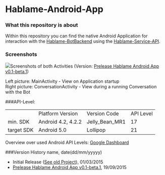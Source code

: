 # Hablame-Android-App

### What this repository is about

Within this repository you can find the native Android Application for interaction with the <a href="https://github.com/TeamChatbot/Hablame-BotBackend" title="Hablame-BotBackend">Hablame-BotBackend</a> using the <a href="https://github.com/TeamChatbot/hablame-service-api" title="Hablame-Service-API">Hablame-Service-API</a>.

### Screenshots
<img src="https://cloud.githubusercontent.com/assets/10924356/9975985/57ef18ce-5ed2-11e5-8ace-32314681ca5c.png">Screenshots of both Activities</img> (Version: <a href="https://github.com/TeamChatbot/Hablame-Android-App/releases/tag/v0.1-beta.1">Prelease Hablame Android App v0.1-beta.1</a>)

Left picture: MainActivity - View on Application startup <br >
Right picture: ConversationActivity - View during a running Conversation with the Bot

###API-Level:
<table>
    <tr>
        <td>
        </td>
        <td>
          Platform Version
        </td>
        <td>
          Version Code
        </td>
        <td>
          API Level
        </td>
    </tr>
        <tr>
        <td>
        min. SDK
        </td>
        <td>
          Android 4.2, 4.2.2
        </td>
        <td>
          Jelly_Bean_MR1
        </td>
        <td>
          17
        </td>
    </tr>
        </tr>
        <tr>
        <td>
        target SDK
        </td>
        <td>
          Android 5.0
        </td>
        <td>
          Lollipop
        </td>
        <td>
          21
        </td>
    </tr>
</table>

Overview over used Android API Levels: <a href="http://developer.android.com/about/dashboards/index.html">Google Dashboard</a>


###Version History
name, date(dd/mm/yyyyy)
<ul>
  <li>Initial Release (<a href="https://github.com/TeamChatbot/chatbot/tree/master/ChatbotApp">See old Project</a>), 01/03/2015</li>
  <li><a href="https://github.com/TeamChatbot/Hablame-Android-App/releases/tag/v0.1-beta.1">Prelease Hablame Android App v0.1-beta.1</a>, 19/09/2015</li>
</ul>

